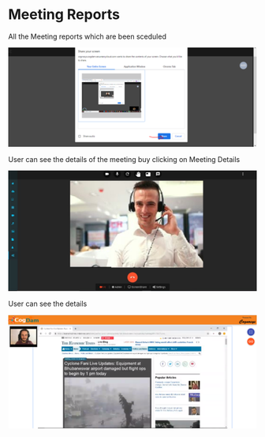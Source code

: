 # Meeting Reports

All the Meeting reports which are been sceduled

![](../.gitbook/assets/image%20%28310%29.png)

User can see the details of the meeting buy clicking on Meeting Details

![](../.gitbook/assets/image%20%2877%29.png)

User can see the details

![](../.gitbook/assets/image%20%2874%29.png)

